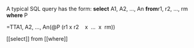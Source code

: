 
A typical SQL query has the form:
**select** A1, A2, ..., An
**from**r1, r2, ..., rm
**where** P

=TTA1, A2, ..., An(@P (r1 x r2    x  ...  x  rm))

[[select]]
from
[[where]]

